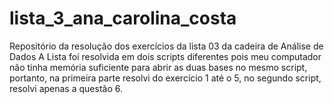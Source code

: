 # lista_3_ana_carolina_costa
Repositório da resolução dos exercícios da lista 03 da cadeira de Análise de Dados
A Lista foi resolvida em dois scripts diferentes pois meu computador não tinha memória suficiente para abrir as duas bases no mesmo script, portanto, na primeira parte resolvi do exercício 1 até o 5, no segundo script, resolvi apenas a questão 6. 
